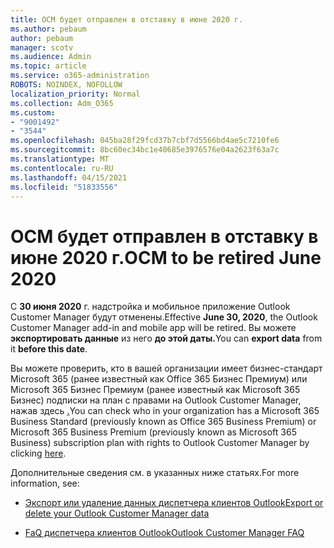 ```yaml
---
title: OCM будет отправлен в отставку в июне 2020 г.
ms.author: pebaum
author: pebaum
manager: scotv
ms.audience: Admin
ms.topic: article
ms.service: o365-administration
ROBOTS: NOINDEX, NOFOLLOW
localization_priority: Normal
ms.collection: Adm_O365
ms.custom:
- "9001492"
- "3544"
ms.openlocfilehash: 045ba28f29fcd37b7cbf7d5566bd4ae5c7210fe6
ms.sourcegitcommit: 8bc60ec34bc1e40685e3976576e04a2623f63a7c
ms.translationtype: MT
ms.contentlocale: ru-RU
ms.lasthandoff: 04/15/2021
ms.locfileid: "51833556"
---
```

# <a name="ocm-to-be-retired-june-2020"></a><span data-ttu-id="c60e9-102">OCM будет отправлен в отставку в июне 2020 г.</span><span class="sxs-lookup"><span data-stu-id="c60e9-102">OCM to be retired June 2020</span></span>


<span data-ttu-id="c60e9-103">С **30 июня 2020** г. надстройка и мобильное приложение Outlook Customer Manager будут отменены.</span><span class="sxs-lookup"><span data-stu-id="c60e9-103">Effective **June 30, 2020**, the Outlook Customer Manager add-in and mobile app will be retired.</span></span> <span data-ttu-id="c60e9-104">Вы можете **экспортировать данные** из него **до этой даты.**</span><span class="sxs-lookup"><span data-stu-id="c60e9-104">You can  **export data**  from it  **before this date**.</span></span>  

<span data-ttu-id="c60e9-105">Вы можете проверить, кто в вашей организации имеет бизнес-стандарт Microsoft 365 (ранее известный как Office 365 Бизнес Премиум) или Microsoft 365 Бизнес Премиум (ранее известный как Microsoft 365 Бизнес) подписки на план с правами на Outlook Customer Manager, нажав здесь [.](https://admin.microsoft.com/AdminPortal/Home?ref=/users)</span><span class="sxs-lookup"><span data-stu-id="c60e9-105">You can check who in your organization has a Microsoft 365 Business Standard (previously known as Office 365 Business Premium) or Microsoft 365 Business Premium (previously known as Microsoft 365 Business) subscription plan with rights to Outlook Customer Manager by clicking [here](https://admin.microsoft.com/AdminPortal/Home?ref=/users).</span></span>

<span data-ttu-id="c60e9-106">Дополнительные сведения см. в указанных ниже статьях.</span><span class="sxs-lookup"><span data-stu-id="c60e9-106">For more information, see:</span></span>

- [<span data-ttu-id="c60e9-107">Экспорт или удаление данных диспетчера клиентов Outlook</span><span class="sxs-lookup"><span data-stu-id="c60e9-107">Export or delete your Outlook Customer Manager data</span></span>](https://support.office.com/article/1a421cb4-e8de-4b44-bfb8-710b92820439)

- [<span data-ttu-id="c60e9-108">FaQ диспетчера клиентов Outlook</span><span class="sxs-lookup"><span data-stu-id="c60e9-108">Outlook Customer Manager FAQ</span></span>](https://techcommunity.microsoft.com/t5/outlook-customer-manager/faq-frequently-asked-questions-about-outlook-customer-manager/m-p/29680)
